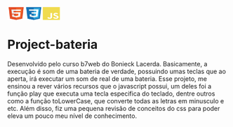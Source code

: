 <img align="center" alt="HTML" height="30" width="40" src="https://raw.githubusercontent.com/devicons/devicon/master/icons/html5/html5-original.svg"><img align="center" alt="CSS" height="30" width="40" src="https://raw.githubusercontent.com/devicons/devicon/master/icons/css3/css3-original.svg"><img align="center" alt="Js" height="30" width="40" src="https://raw.githubusercontent.com/devicons/devicon/master/icons/javascript/javascript-plain.svg">

# Project-bateria

<p>
Desenvolvido pelo curso b7web do Bonieck Lacerda. Basicamente, a execução é som de uma bateria de verdade, possuindo umas teclas que ao aperta, irá executar um som de real de uma bateria.
Esse projeto, me ensinou a rever vários recursos que o javascript possui, um deles foi a função play que executa uma tecla especifica do teclado, dentre outros como a função toLowerCase, que converte todas as letras em minusculo e etc. Além disso, fiz uma pequena revisão de conceitos do css para poder eleva um pouco meu nível de conhecimento. 
</p>

